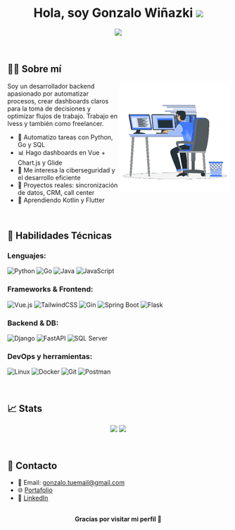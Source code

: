 <h1 align="center"><b>Hola, soy Gonzalo Wiñazki</b> <img src="https://media.giphy.com/media/hvRJCLFzcasrR4ia7z/giphy.gif" width="35"></h1>

<p align="center">
  <a href="https://github.com/DenverCoder1/readme-typing-svg">
    <img src="https://readme-typing-svg.herokuapp.com?font=Fira+Code&color=2EC4B6&size=25&center=true&vCenter=true&width=600&height=100&duration=6000&lines=Desarrollador+Backend+%7C+Fullstack;Automatizador+de+Procesos+con+Python+%26+Go;Integraciones+con+APIs+%7C+Dashboard+Lover;Buscando+seguir+creciendo+y+aprender+m%C3%A1s">
  </a>
</p>

<br>

## 🧑‍💻 Sobre mí

<p align="left">
  <img align="right" src="https://github.com/0xAbdulKhalid/0xAbdulKhalid/raw/main/assets/mdImages/Right_Side.gif" width="250px">
  Soy un desarrollador backend apasionado por automatizar procesos, crear dashboards claros para la toma de decisiones y optimizar flujos de trabajo.
  Trabajo en Ivess y también como freelancer.
</p>

- 🔧 Automatizo tareas con Python, Go y SQL
- 📊 Hago dashboards en Vue + Chart.js y Glide
- 🧠 Me interesa la ciberseguridad y el desarrollo eficiente
- 💼 Proyectos reales: sincronización de datos, CRM, call center
- 🚀 Aprendiendo Kotlin y Flutter

<br>

## 🚀 Habilidades Técnicas

### Lenguajes:
![Python](https://img.shields.io/badge/Python-3776AB?style=for-the-badge&logo=python&logoColor=white)
![Go](https://img.shields.io/badge/Go-00ADD8?style=for-the-badge&logo=go&logoColor=white)
![Java](https://img.shields.io/badge/Java-ED8B00?style=for-the-badge&logo=java&logoColor=white)
![JavaScript](https://img.shields.io/badge/JavaScript-F7DF1E?style=for-the-badge&logo=javascript&logoColor=black)

### Frameworks & Frontend:
![Vue.js](https://img.shields.io/badge/Vue.js-35495E?style=for-the-badge&logo=vue.js&logoColor=4FC08D)
![TailwindCSS](https://img.shields.io/badge/TailwindCSS-38B2AC?style=for-the-badge&logo=tailwind-css&logoColor=white)
![Gin](https://img.shields.io/badge/Gin-00ADD8?style=for-the-badge&logo=go&logoColor=white)
![Spring Boot](https://img.shields.io/badge/Spring%20Boot-6DB33F?style=for-the-badge&logo=spring-boot&logoColor=white)
![Flask](https://img.shields.io/badge/Flask-000000?style=for-the-badge&logo=flask&logoColor=white)

### Backend & DB:
![Django](https://img.shields.io/badge/Django-092E20?style=for-the-badge&logo=django&logoColor=white)
![FastAPI](https://img.shields.io/badge/FastAPI-005571?style=for-the-badge&logo=fastapi)
![SQL Server](https://img.shields.io/badge/SQL_Server-CC2927?style=for-the-badge&logo=microsoft-sql-server&logoColor=white)

### DevOps y herramientas:
![Linux](https://img.shields.io/badge/Linux-FCC624?style=for-the-badge&logo=linux&logoColor=black)
![Docker](https://img.shields.io/badge/Docker-2496ED?style=for-the-badge&logo=docker&logoColor=white)
![Git](https://img.shields.io/badge/Git-F05032?style=for-the-badge&logo=git&logoColor=white)
![Postman](https://img.shields.io/badge/Postman-FF6C37?style=for-the-badge&logo=postman&logoColor=white)

<br>

## 📈 Stats
<p align="center">
  <img src="https://github-readme-stats.vercel.app/api?username=gonzalo-wi&show_icons=true&theme=radical" width="450">
  <img src="https://github-readme-stats.vercel.app/api/top-langs/?username=gonzalo-wi&layout=compact&theme=radical" width="375">
</p>

<br>

## 🤝 Contacto

- 📧 Email: gonzalo.tuemail@gmail.com
- 🌐 [Portafolio](https://tusitioweb.com)
- 💼 [LinkedIn](https://www.linkedin.com/in/tu-linkedin)

<br>

<div align="center">
  <b>Gracias por visitar mi perfil 🙌</b>
</div>

<!-- Tiempo de visualización de alertas extendido a 1.5s si aplica en dashboard de Vue -->
